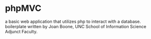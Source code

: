 phpMVC
======

a basic web application that utilizes php to interact with a database.
boilerplate written by Joan Boone, UNC School of Information Science Adjunct Faculty.
